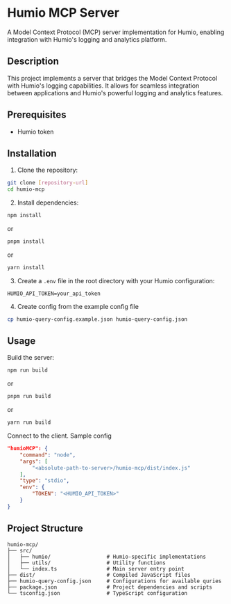 # Humio MCP Server

A Model Context Protocol (MCP) server implementation for Humio, enabling integration with Humio's logging and analytics platform.

## Description

This project implements a server that bridges the Model Context Protocol with Humio's logging capabilities. It allows for seamless integration between applications and Humio's powerful logging and analytics features.

## Prerequisites

- Humio token

## Installation

1. Clone the repository:
```bash
git clone [repository-url]
cd humio-mcp
```

2. Install dependencies:
```bash
npm install
```
or
```bash
pnpm install
```
or
```bash
yarn install
```


3. Create a `.env` file in the root directory with your Humio configuration:
```env
HUMIO_API_TOKEN=your_api_token
```

4. Create config from the example config file

```sh
cp humio-query-config.example.json humio-query-config.json
```

## Usage

Build the server:
```bash
npm run build
```
or
```bash
pnpm run build
```
or
```bash
yarn run build
```

Connect to the client. Sample config

```json
"humioMCP": {
    "command": "node",
    "args": [
        "<absolute-path-to-server>/humio-mcp/dist/index.js"
    ],
    "type": "stdio",
    "env": {
        "TOKEN": "<HUMIO_API_TOKEN>"
    }
}
```

## Project Structure

```
humio-mcp/
├── src/
│   ├── humio/                  # Humio-specific implementations
│   ├── utils/                  # Utility functions
│   └── index.ts                # Main server entry point
├── dist/                       # Compiled JavaScript files
├── humio-query-config.json     # Configurations for available quries
├── package.json                # Project dependencies and scripts
└── tsconfig.json               # TypeScript configuration
```
